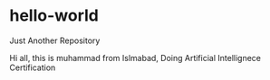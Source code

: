 # hello-world
Just Another Repository


Hi all, this is muhammad from Islmabad, Doing Artificial Intellignece Certification
